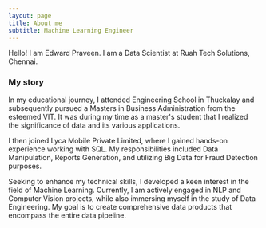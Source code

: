 ```yaml
---
layout: page
title: About me
subtitle: Machine Learning Engineer
---
```


Hello! I am Edward Praveen. I am a Data Scientist at Ruah Tech Solutions, Chennai.

### My story

In my educational journey, I attended Engineering School in Thuckalay and subsequently pursued a Masters in Business Administration from the esteemed VIT. It was during my time as a master's student that I realized the significance of data and its various applications. 

I then joined Lyca Mobile Private Limited, where I gained hands-on experience working with SQL. My responsibilities included Data Manipulation, Reports Generation, and utilizing Big Data for Fraud Detection purposes.

Seeking to enhance my technical skills, I developed a keen interest in the field of Machine Learning. Currently, I am actively engaged in NLP and Computer Vision projects, while also immersing myself in the study of Data Engineering. My goal is to create comprehensive data products that encompass the entire data pipeline.